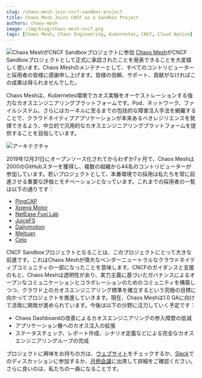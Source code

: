 ```yaml
---
slug: /chaos-mesh-join-cncf-sandbox-project
title: Chaos Mesh Joins CNCF as a Sandbox Project
authors: chaos-mesh
image: /img/blog/chaos-mesh-cncf.png
tags: [Chaos Mesh, Chaos Engineering, Kubernetes, CNCF, Cloud Native]
---
```


![Chaos MeshがCNCF Sandboxプロジェクトに参加](/img/blog/chaos-mesh-cncf.png) [Chaos Mesh](https://github.com/chaos-mesh/chaos-mesh)がCNCF Sandboxプロジェクトとして正式に承認されたことを発表できることを大変嬉しく思います。Chaos Meshのメンテナーとして、すべてのコントリビューターと採用者の皆様に感謝申し上げます。皆様の信頼、サポート、貢献がなければこの成果は得られませんでした。

<!--truncate-->

Chaos Meshは、Kubernetes環境でカオス実験をオーケストレーションする強力なカオスエンジニアリングプラットフォームです。Pod、ネットワーク、ファイルシステム、さらにはカーネルに至るまでの包括的な障害注入手法を網羅することで、クラウドネイティブアプリケーションが本来あるべきレジリエンスを発揮できるよう、中立的で汎用的なカオスエンジニアリングプラットフォームを提供することを目指しています。

![アーキテクチャ](/img/blog/chaos-mesh.svg)

2019年12月31日にオープンソース化されてからわずか7ヶ月で、Chaos Meshは2000のGitHubスターを獲得し、複数の組織から44名のコントリビューターが参加しています。若いプロジェクトとして、本番環境での採用は私たちを常に前進させる重要な評価とモチベーションとなっています。これまでの採用者の一覧は以下の通りです：

- [PingCAP](http://www.pingcap.com)
- [Xpeng Motor](https://en.xiaopeng.com/)
- [NetEase Fuxi Lab](https://fuxi.163.com/fuxi-introduction)
- [JuiceFS](http://juicefs.com/en)
- [Dailymotion](https://www.dailymotion.com/)
- [Meituan](https://www.meituan.com/en-US/about-us)
- [Celo](https://celo.org/)

CNCF Sandboxプロジェクトとなることは、このプロジェクトにとって大きな前進です。これはChaos Meshが偉大なベンダーニュートラルなクラウドネイティブコミュニティの一部になったことを意味します。CNCFのガイダンスと支援のもと、Chaos Meshは透明性があり、実力主義に基づいたガバナンスによるオープンなコミュニケーションとコラボレーションのためのコミュニティを構築しつつ、クラウド上のカオスエンジニアリング標準を確立するという究極の目標に向かってプロジェクトを推進していきます。現在、Chaos Meshは1.0 GAに向けて活発に開発が進められています。今後は以下の分野に注力していく予定です：

- Chaos Dashboardの改善によるカオスエンジニアリングの参入障壁の低減
- アプリケーション層へのカオス注入の拡張
- ステータスチェック、レポート作成、シナリオ定義などによる完全なカオスエンジニアリングループの完成

プロジェクトに興味をお持ちの方は、[ウェブサイト](https://chaos-mesh.org/)をチェックするか、[Slack](https://slack.cncf.io/)でのディスカッションに参加するか、[月例会議](https://docs.google.com/document/d/1H8IfmhIJiJ1ltg-XLjqR_P_RaMHUGrl1CzvHnKM_9Sc/edit)に出席して詳細をご確認ください。さらに良いのは、私たちの一員になることです。